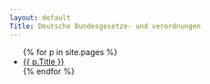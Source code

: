```yaml
---
layout: default
Title: Deutsche Bundesgesetze- und verordnungen
---
```


<ul>
{% for p in site.pages %}
	<li><a href="{{ p.url|replace:"index.html","" }}">{{ p.Title }}</a></li>
{% endfor %}
</ul>

